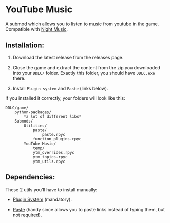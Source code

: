 
# YouTube Music

A submod which allows you to listen to music from youtube in the game. Compatible with [Night Music](https://github.com/multimokia/MAS-Submods/tree/NightMusic/Night%20Music).

## Installation:
1. Download the latest release from the releases page.

2. Close the game and extract the content from the zip you downloaded into your `DDLC/` folder. Exactly this folder, you should have `DDLC.exe` there.

3. Install `Plugin system` and `Paste` (links below).

If you installed it correctly, your folders will look like this:
```
DDLC/game/
    python-packages/
        *a lot of different libs*
    Submods/
        Utilities/
            paste/
                paste.rpyc
            function_plugins.rpyc
        YouTube Music/
            temp/
            ytm_overrides.rpyc
            ytm_topics.rpyc
            ytm_utils.rpyc
```
## Dependencies:
These 2 utils you'll have to install manually:
- [Plugin System](https://github.com/multimokia/MAS-Submods/tree/FunctionPluginUtil) (mandatory).

- [Paste](https://github.com/Legendkiller21/MAS-Submods/tree/master/Paste) (handy since allows you to paste links instead of typing them, but not required).